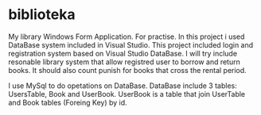 # biblioteka
My library Windows Form Application. For practise.
In this project i used DataBase system included in Visual Studio. 
This project included login and registration system based on Visual Studio DataBase.
I will try include resonable library system that allow registred user to borrow and return books.
It should also count punish for books that cross the rental period.

I use MySql to do opetations on DataBase. DataBase include 3 tables: UsersTable, Book and UserBook. 
UserBook is a table that join UserTable and Book tables (Foreing Key) by id.
